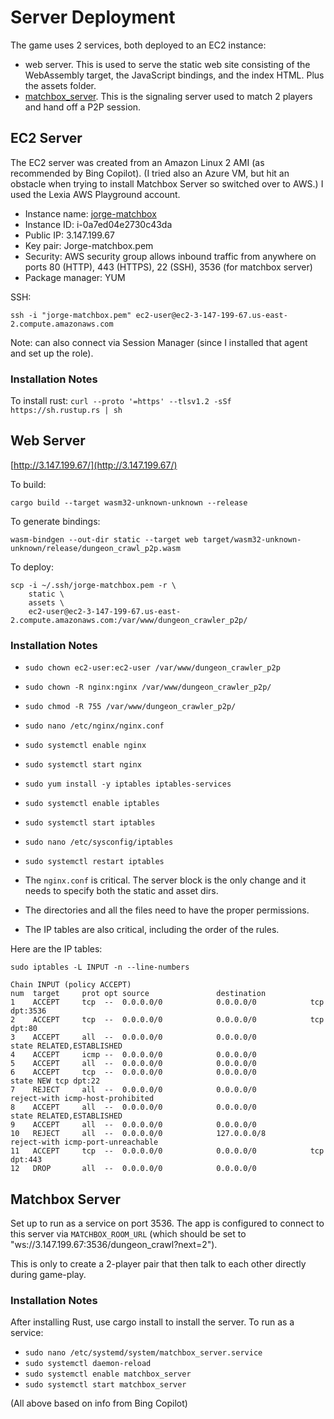 # Server Deployment

The game uses 2 services, both deployed to an EC2 instance:

- web server. This is used to serve the static web site consisting of the WebAssembly target, the JavaScript bindings, and the index HTML. Plus the assets folder.
- [matchbox_server](https://crates.io/crates/matchbox_server). This is the signaling server used to match 2 players and hand off a P2P session.

## EC2 Server

The EC2 server was created from an Amazon Linux 2 AMI (as recommended by Bing Copilot). (I tried also an Azure VM, but hit an obstacle when trying to install Matchbox Server so switched over to AWS.) I used the Lexia AWS Playground account.

- Instance name: [jorge-matchbox](https://387084687389-eywknzqv.us-east-2.console.aws.amazon.com/ec2/home?region=us-east-2#InstanceDetails:instanceId=i-0a7ed04e2730c43da)
- Instance ID: i-0a7ed04e2730c43da
- Public IP: 3.147.199.67
- Key pair: Jorge-matchbox.pem
- Security: AWS security group allows inbound traffic from anywhere on ports 80 (HTTP), 443 (HTTPS), 22 (SSH), 3536 (for matchbox server)
- Package manager: YUM

SSH:

```
ssh -i "jorge-matchbox.pem" ec2-user@ec2-3-147-199-67.us-east-2.compute.amazonaws.com
```

Note: can also connect via Session Manager (since I installed that agent and set up the role).

### Installation Notes

To install rust:
`curl --proto '=https' --tlsv1.2 -sSf https://sh.rustup.rs | sh`

## Web Server

[http://3.147.199.67/](http://3.147.199.67/)

To build:

```
cargo build --target wasm32-unknown-unknown --release
```

To generate bindings:

```
wasm-bindgen --out-dir static --target web target/wasm32-unknown-unknown/release/dungeon_crawl_p2p.wasm
```

To deploy:

```
scp -i ~/.ssh/jorge-matchbox.pem -r \
    static \
    assets \
    ec2-user@ec2-3-147-199-67.us-east-2.compute.amazonaws.com:/var/www/dungeon_crawler_p2p/
```

### Installation Notes

- `sudo chown ec2-user:ec2-user /var/www/dungeon_crawler_p2p`
- `sudo chown -R nginx:nginx /var/www/dungeon_crawler_p2p/`
- `sudo chmod -R 755 /var/www/dungeon_crawler_p2p/`
- `sudo nano /etc/nginx/nginx.conf`
- `sudo systemctl enable nginx`
- `sudo systemctl start nginx`
- `sudo yum install -y iptables iptables-services`
- `sudo systemctl enable iptables`
- `sudo systemctl start iptables`
- `sudo nano /etc/sysconfig/iptables`
- `sudo systemctl restart iptables`

- The `nginx.conf` is critical. The server block is the only change and it needs to specify both the static and asset dirs.
- The directories and all the files need to have the proper permissions.
- The IP tables are also critical, including the order of the rules.

Here are the IP tables:

`sudo iptables -L INPUT -n --line-numbers`

```
Chain INPUT (policy ACCEPT)
num  target     prot opt source               destination
1    ACCEPT     tcp  --  0.0.0.0/0            0.0.0.0/0            tcp dpt:3536
2    ACCEPT     tcp  --  0.0.0.0/0            0.0.0.0/0            tcp dpt:80
3    ACCEPT     all  --  0.0.0.0/0            0.0.0.0/0            state RELATED,ESTABLISHED
4    ACCEPT     icmp --  0.0.0.0/0            0.0.0.0/0
5    ACCEPT     all  --  0.0.0.0/0            0.0.0.0/0
6    ACCEPT     tcp  --  0.0.0.0/0            0.0.0.0/0            state NEW tcp dpt:22
7    REJECT     all  --  0.0.0.0/0            0.0.0.0/0            reject-with icmp-host-prohibited
8    ACCEPT     all  --  0.0.0.0/0            0.0.0.0/0            state RELATED,ESTABLISHED
9    ACCEPT     all  --  0.0.0.0/0            0.0.0.0/0
10   REJECT     all  --  0.0.0.0/0            127.0.0.0/8          reject-with icmp-port-unreachable
11   ACCEPT     tcp  --  0.0.0.0/0            0.0.0.0/0            tcp dpt:443
12   DROP       all  --  0.0.0.0/0            0.0.0.0/0
```

## Matchbox Server

Set up to run as a service on port 3536. The app is configured to connect to this server via `MATCHBOX_ROOM_URL` (which should be set to "ws://3.147.199.67:3536/dungeon_crawl?next=2").

This is only to create a 2-player pair that then talk to each other directly during game-play.

### Installation Notes

After installing Rust, use cargo install to install the server. To run as a service:

- `sudo nano /etc/systemd/system/matchbox_server.service`
- `sudo systemctl daemon-reload`
- `sudo systemctl enable matchbox_server`
- `sudo systemctl start matchbox_server`

(All above based on info from Bing Copilot)
